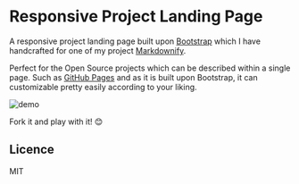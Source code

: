 Responsive Project Landing Page
==========

A responsive project landing page built upon [Bootstrap](http://getbootstrap.com/) which I have handcrafted for one of my project [Markdownify](https://github.com/amitmerchant1990/electron-markdownify).

Perfect for the Open Source projects which can be described within a single page. Such as [GitHub Pages](https://pages.github.com/) and as it is built upon Bootstrap, it can customizable pretty easily according to your liking.

![demo](https://raw.githubusercontent.com/amitmerchant1990/responsive-project-landing-page/master/img/demo.PNG)

Fork it and play with it! :blush:

## Licence

MIT
